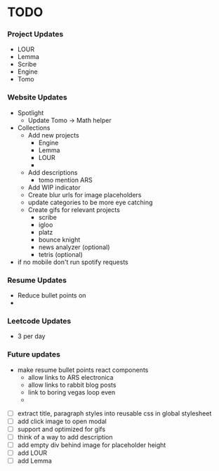 # TODO

### Project Updates
- LOUR
- Lemma
- Scribe
- Engine
- Tomo

### Website Updates
- Spotlight
  - Update Tomo -> Math helper
- Collections
  - Add new projects
    - Engine
    - Lemma
    - LOUR
    - 
  - Add descriptions
    - tomo mention ARS
  - Add WIP indicator
  - Create blur urls for image placeholders
  - update categories to be more eye catching
  - Create gifs for relevant projects
    - scribe
    - igloo
    - platz
    - bounce knight
    - news analyzer (optional)
    - tetris (optional)
- if no mobile don't run spotify requests


### Resume Updates
- Reduce bullet points on 
- 

### Leetcode Updates
- 3 per day

### Future updates
- make resume bullet points react components
  - allow links to ARS electronica
  - allow links to rabbit blog posts
  - link to boring vegas loop even
  -



- [ ] extract title, paragraph styles into reusable css in global stylesheet
- [ ] add click image to open modal
- [ ] support and optimized for gifs
- [ ] think of a way to add description
- [ ] add empty div behind image for placeholder height
- [ ] add LOUR
- [ ] add Lemma